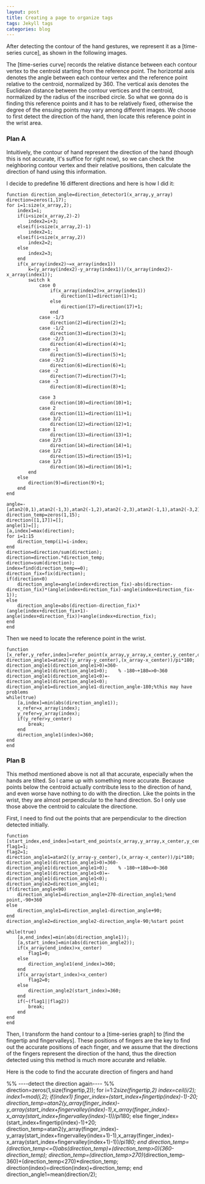 ```yaml
---
layout: post
title: Creating a page to organize tags
tags: Jekyll tags
categories: blog
---
```


After detecting the contour of the hand gestures, we represent it as a [time-series curce], as shown in the following images. 

The [time-series curve] records the relative distance between each contour vertex to the centroid starting from the reference point. The horizontal axis denotes the angle between each contour vertex and the reference point relative to the centroid, normalized by 360. The vertical axis denotes the Euclidean distance between the contour vertices and the centroid, normalized by the radius of the inscribed circle. So what we gonna do is finding this reference points and it has to be relatively fixed, otherwise the degree of the ensuing points may vary among different images. We choose to first detect the direction of the hand, then locate this reference point in the wrist area.

### Plan A

Intuitively, the contour of hand represent the direction of the hand (though this is not accurate, it's suffice for right now), so we can check the neighboring contour vertex and their relative positions, then calculate the direction of hand using this information.

I decide to predefine 16 different directions and here is how I did it:

    function direction_angle=direction_detector1(x_array,y_array)
    direction=zeros(1,17);
    for i=1:size(x_array,2);
        index1=i;
        if(i<size(x_array,2)-2)
            index2=i+3;
        elseif(i<size(x_array,2)-1)
            index2=1;
        elseif(i<size(x_array,2))
            index2=2;
        else
            index2=3;
        end
        if(x_array(index2)~=x_array(index1))
            k=(y_array(index2)-y_array(index1))/(x_array(index2)-x_array(index1));
            switch k
                case 0
                    if(x_array(index2)>x_array(index1))
                        direction(1)=direction(1)+1;
                    else
                        direction(17)=direction(17)+1;
                    end
                case -1/3
                    direction(2)=direction(2)+1;
                case -1/2
                    direction(3)=direction(3)+1;
                case -2/3
                    direction(4)=direction(4)+1;
                case -1
                    direction(5)=direction(5)+1;
                case -3/2
                    direction(6)=direction(6)+1;
                case -2
                    direction(7)=direction(7)+1;
                case -3
                    direction(8)=direction(8)+1;
                    
                case 3
                    direction(10)=direction(10)+1;
                case 2
                    direction(11)=direction(11)+1;
                case 3/2
                    direction(12)=direction(12)+1;
                case 1
                    direction(13)=direction(13)+1;
                case 2/3
                    direction(14)=direction(14)+1;
                case 1/2
                    direction(15)=direction(15)+1;
                case 1/3
                    direction(16)=direction(16)+1;
            end
        else
            direction(9)=direction(9)+1;
        end
    end

    angle=-[atan2(0,1),atan2(-1,3),atan2(-1,2),atan2(-2,3),atan2(-1,1),atan2(-3,2),atan2(-2,1),atan2(-3,1),atan2(-1,-0),atan2(-3,-1),atan2(-2,-1),atan2(-3,-2),atan2(-1,-1),atan2(-2,-3),atan2(-1,-2),atan2(-1,-3)]/pi*180;
    direction_temp=zeros(1,15);
    direction([1,17])=[];
    angle(1)=[];
    [a,index]=max(direction);
    for i=1:15
        direction_temp(i)=i-index;
    end
    direction=direction/sum(direction);
    direction=direction.*direction_temp;
    direction=sum(direction);
    index=find(direction_temp==0);
    direction_fix=fix(direction);
    if(direction<0)
        direction_angle=angle(index+direction_fix)-abs(direction-direction_fix)*(angle(index+direction_fix)-angle(index+direction_fix-1));
    else
        direction_angle=abs(direction-direction_fix)*(angle(index+direction_fix+1)-angle(index+direction_fix))+angle(index+direction_fix);
    end
    end

Then we need to locate the reference point in the wrist.

    function [x_refer,y_refer,index]=refer_point(x_array,y_array,x_center,y_center,direction_angle)
    direction_angle1=atan2((y_array-y_center),(x_array-x_center))/pi*180;
    direction_angle1(direction_angle1>0)=360-direction_angle1(direction_angle1>0);    % -180~+180=>0~360
    direction_angle1(direction_angle1<0)=-direction_angle1(direction_angle1<0);
    direction_angle1=direction_angle1-direction_angle-180;%this may have problems
    while(true)
        [a,index]=min(abs(direction_angle1));
        x_refer=x_array(index);
        y_refer=y_array(index);
        if(y_refer>y_center)
            break;
        end
        direction_angle1(index)=360;
    end
    end

### Plan B

This method mentioned above is not all that accurate, especially when the hands are tilted. So I came up with something more accurate. Because points below the centroid actually contribute less to the direction of hand, and even worse have nothing to do with the direction. Like the points in the wrist, they are almost perpendicular to the hand direction. So I only use those above the centroid to calculate the directione.

First, I need to find out the points that are perpendicular to the direction detected initially.

    function [start_index,end_index]=start_end_points(x_array,y_array,x_center,y_center,direction_angle)
    flag1=1;
    flag2=1;
    direction_angle1=atan2((y_array-y_center),(x_array-x_center))/pi*180;
    direction_angle1(direction_angle1>0)=360-direction_angle1(direction_angle1>0);    % -180~+180=>0~360
    direction_angle1(direction_angle1<0)=-direction_angle1(direction_angle1<0);
    direction_angle2=direction_angle1;
    if(direction_angle<90)
        direction_angle1=direction_angle+270-direction_angle1;%end point,-90+360
    else
        direction_angle1=direction_angle1-direction_angle+90;
    end
    direction_angle2=direction_angle2-direction_angle-90;%start point
    
    while(true)
        [a,end_index]=min(abs(direction_angle1));
        [a,start_index]=min(abs(direction_angle2));
        if(x_array(end_index)>x_center)
            flag1=0;
        else
            direction_angle1(end_index)=360;
        end
        if(x_array(start_index)<x_center)
            flag2=0;
        else
            direction_angle2(start_index)=360;
        end
        if(~(flag1||flag2))
            break;
        end
    end
    end

Then, I transform the hand contour to a [time-series graph] to [find the fingertip and fingervalleys]. These positions of fingers are the key to find out the accurate positions of each finger, and we assume that the directions of the fingers represent the direction of the hand, thus the direction detected using this method is much more accurate and reliable.

Here is the code to find the accurate direction of fingers and hand

%% ----detect the direction again---- %%
    direction=zeros(1,size(fingertip,2));
    for i=1:2*size(fingertip,2)
        index=ceil(i/2);
        index1=mod(i,2);
        if(index1)
            finger_index=(start_index+fingertip(index)-1)-20;
            direction_temp=atan2(y_array(finger_index)-y_array(start_index+fingervalley(index)-1),x_array(finger_index)-x_array(start_index+fingervalley(index)-1))/pi*180;
        else
            finger_index=(start_index+fingertip(index)-1)+20;
            direction_temp=atan2(y_array(finger_index)-y_array(start_index+fingervalley(index+1)-1),x_array(finger_index)-x_array(start_index+fingervalley(index+1)-1))/pi*180;
        end
        direction_temp=(direction_temp<=0)*abs(direction_temp)+(direction_temp>0)*(360-direction_temp);
        direction_temp=(direction_temp>270)*(direction_temp-360)+(direction_temp<270)*direction_temp;
        direction(index)=direction(index)+direction_temp;
    end
    direction_angle1=mean(direction/2);

